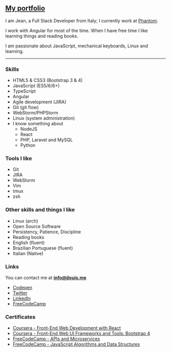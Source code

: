 ## [My portfolio](http://jlouis.me/)
I am Jean, a Full Stack Developer from Italy; I currently work at [Phantom](https://phantom.land).

I work with Angular for most of the time. When I have free time I like learning things and reading books.

I am passionate about JavaScript, mechanical keyboards, Linux and learning.


---

### Skills
  - HTML5 & CSS3 (Bootstrap 3 & 4)
  - JavaScript (ES5/6/6+)
  - TypeScript
  - Angular
  - Agile development (JIRA)
  - Git (git flow)
  - WebStorm/PHPStorm
  - Linux (system administration)
  - I know something about
    - NodeJS
    - React
    - PHP, Laravel and MySQL
    - Python


### Tools I like
  - Git
  - JIRA
  - WebStorm
  - Vim
  - tmux
  - zsh


### Other skills and things I like
  - Linux (arch)
  - Open Source Software
  - Persistency, Patience, Discipline
  - Reading books
  - English (fluent)
  - Brazilian Portuguese (fluent)
  - Italian (Native)

### Links
You can contact me at **[info@jlouis.me](mailto:info@jlouis.me)**
  - [Codepen](http://codepen.io/JLouisS/)
  - [Twitter](https://twitter.com/jlsalbego)
  - [LinkedIn](https://www.linkedin.com/in/jeanlouissalbego)
  - [FreeCodeCamp](https://www.freecodecamp.org/jlouiss)

### Certificates
  - [Coursera - Front-End Web Development with React](https://www.coursera.org/account/accomplishments/records/Z4Z7S5GYTQED)
  - [Coursera - Front-End Web UI Frameworks and Tools: Bootstrap 4](https://www.coursera.org/account/accomplishments/records/M74CMDRBYMA8)
  - [FreeCodeCamp - APIs and Microservices](https://www.freecodecamp.org/certification/jlouiss/apis-and-microservices)
  - [FreeCodeCamp - JavaScript Algorithms and Data Structures](https://www.freecodecamp.org/certification/jlouiss/javascript-algorithms-and-data-structures)
